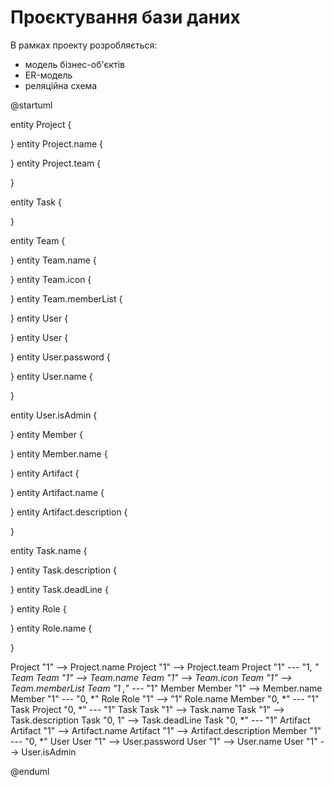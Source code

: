 # Проєктування бази даних

В рамках проекту розробляється: 
- модель бізнес-об'єктів 
- ER-модель
- реляційна схема

@startuml

entity Project {

}
entity Project.name {

}
entity Project.team {

}

entity Task {

}

entity Team {

}
entity Team.name {

}
entity Team.icon {

}
entity Team.memberList {

}
entity User {

}
entity User {

}
entity User.password {

}
entity User.name {

}

entity User.isAdmin {

}
entity Member {

}
entity Member.name {

}
entity Artifact {

}
entity Artifact.name {

}
entity Artifact.description {

}



entity Task.name {

}
entity Task.description {

}
entity Task.deadLine {

}
entity Role {

}
entity Role.name {

}

Project "1"    --> Project.name
Project "1"    --> Project.team
Project "1"    --- "1, *" Team
Team "1"       --> Team.name
Team "1"       --> Team.icon
Team "1"       --> Team.memberList
Team "1 ,*"    --- "1" Member
Member "1"     --> Member.name
Member "1"     --- "0, *" Role
Role "1"       --> "1" Role.name
Member "0, *"  --- "1" Task
Project "0, *" --- "1" Task
Task "1"       --> Task.name
Task "1"       --> Task.description
Task "0, 1"    --> Task.deadLine
Task "0, *"    --- "1" Artifact
Artifact "1"   --> Artifact.name
Artifact "1"   --> Artifact.description
Member "1"     --- "0, *" User
User "1"       --> User.password
User "1"       --> User.name
User "1"       --> User.isAdmin


@enduml
